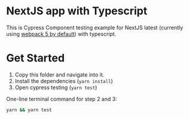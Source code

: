 
# NextJS app with Typescript

This is Cypress Component testing example for NextJS latest (currently using [webpack 5 by default](https://nextjs.org/docs/messages/webpack5)) with typescript.

# Get Started

1. Copy this folder and navigate into it.
2. Install the dependencies (`yarn install`)
3. Open cypress testing (`yarn test`)

One-line terminal command for step 2 and 3:

```sh
yarn && yarn test
```
